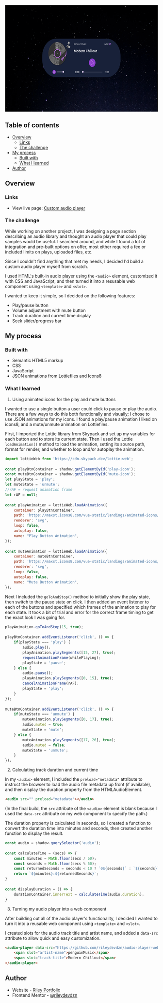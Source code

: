 <div align="center">
  <img 
    src="./audio-player-web-cmp.png"
    alt="Custom audio player web component, shown as a single component over starry night sky background, queued up to the song Modern Chillout from penguin music"
    height="350px">
</div>

## Table of contents

- [Overview](#overview)
  - [Links](#links)
  - [The challenge](#the-challenge)
- [My process](#my-process)
  - [Built with](#built-with)
  - [What I learned](#what-i-learned)
  <!--- [Continued development](#continued-development)
  - [Useful resources](#useful-resources)-->
- [Author](#author)

## Overview

### Links

- View live page: [Custom audio player](https://rileydevdzn.github.io/audio-player-web-component/)

### The challenge

While working on another project, I was designing a page section describing an audio library and thought an audio player that could play samples would be useful. I searched around, and while I found a lot of integration and pre-built options on offer, most either required a fee or included limits on plays, uploaded files, etc. 

Since I couldn't find anything that met my needs, I decided I'd build a custom audio player myself from scratch. 

I used HTML's built-in audio player using the `<audio>` element, customized it with CSS and JavaScript, and then turned it into a resusable web component using `<template>` and `<slot>`.

I wanted to keep it simple, so I decided on the following features:

- Play/pause button
- Volume adjustment with mute button
- Track duration and current time display
- Seek slider/progress bar

<!--<div align="center">
  <img
    src=""
    alt=""
    height="350px">
  <img 
    src=""
    alt=""
    height="350px">
  <p><em><em></p>
</div>-->

## My process

### Built with

- Semantic HTML5 markup
- CSS
- JavaScript
- JSON animations from Lottiefiles and Icons8


### What I learned

1. Using animated icons for the play and mute buttons

I wanted to use a single button a user could click to pause or play the audio. There are a few ways to do this both functionally and visually; I chose to use JSON animations for my icons. I found a play/pause animation I liked on icons8, and a mute/unmute animation on Lottiefiles.

First, I imported the Lottie library from Skypack and set up my variables for each button and to store its current state. Then I used the Lottie `loadAnimation()` method to load the animation, setting its source path, format for render, and whether to loop and/or autoplay the animation.  

```js
import lottieWeb from 'https://cdn.skypack.dev/lottie-web';

const playBtnContainer = shadow.getElementById('play-icon');
const muteBtnContainer = shadow.getElementById('mute-icon');
let playState = 'play';
let muteState = 'unmute';
//rAF = request animation frame
let rAF = null;

const playAnimation = lottieWeb.loadAnimation({
    container: playBtnContainer,
    path: 'https://maxst.icons8.com/vue-static/landings/animated-icons/icons/pause/pause.json',
    renderer: 'svg',
    loop: false,
    autoplay: false,
    name: "Play Button Animation",
});
          
const muteAnimation = lottieWeb.loadAnimation({
    container: muteBtnContainer,
    path: 'https://maxst.icons8.com/vue-static/landings/animated-icons/icons/no-sound/no-sound.json',
    renderer: 'svg',
    loop: false,
    autoplay: false,
    name: "Mute Button Animation",
});
```

Next I included the `goToAndStop()` method to initially show the play state, then switch to the pause state on click. I then added an event listener to each of the buttons and specified which frames of the animation to play for each state. It took a bit of trial and error for the correct frame timing to get the exact look I was going for.

```js
playAnimation.goToAndStop(15, true);

playBtnContainer.addEventListener('click', () => {
    if(playState === 'play') {
        audio.play();
        playAnimation.playSegments([15, 27], true);
        requestAnimationFrame(whilePlaying);
        playState = 'pause';
    } else {
        audio.pause();
        playAnimation.playSegments([0, 15], true);
        cancelAnimationFrame(rAF);
        playState = 'play';
    }
});
        
muteBtnContainer.addEventListener('click', () => {
    if(muteState === 'unmute') {
        muteAnimation.playSegments([0, 17], true);
        audio.muted = true;
        muteState = 'mute';
    } else {
        muteAnimation.playSegments([17, 26], true);
        audio.muted = false;
        muteState = 'unmute';
    }
});
```

2. Calculating track duration and current time

In my `<audio>` element, I included the `preload="metadata"` attribute to instruct the browser to load the audio file metadata up front (if available), and then display the duration property from the HTMLAudioElement.

```html
<audio src="" preload="metadata"></audio>
```

(In the final build, the `src` attribute of the `<audio>` element is blank because I used the `data-src` attribute on my web component to specify the path.)

The duration property is calculated in seconds, so I created a function to convert the duration time into minutes and seconds, then created another function to display the result.

```js
const audio = shadow.querySelector('audio');

const calculateTime = (secs) => {
    const minutes = Math.floor(secs / 60);
    const seconds = Math.floor(secs % 60);
    const returnedSeconds = seconds < 10 ? `0${seconds}` : `${seconds}`;
    return `${minutes}:${returnedSeconds}`;
}
        
const displayDuration = () => {
    durationContainer.innerText = calculateTime(audio.duration);
}
```

<!--Current time is tied to seek slider/transition for next section-->

<!--3. Creating an interactive seek slider/progress bar-->



3. Turning my audio player into a web component

After building out all of the audio player's functionality, I decided I wanted to turn it into a reusable web component using `<template>` and `<slot>`.

I created slots for the audio track title and artist name, and added a `data-src` attribute to allow quick and easy customization.

```html
<audio-player data-src="https://github.com/rileydevdzn/audio-player-web-component/blob/main/penguinmusic-modern-chillout-future-calm-12641.mp3?raw=true">
    <span slot="artist-name">penguinMusic</span>
    <span slot="track-title">Modern Chillout</span>
</audio-player>
```

<!--Briefly discuss what it took to do this with JS...shadow DOM, creating/initializing the audio player, extending, etc. -->

<!--### Continued development


### Useful resources

- []()
- []()-->


## Author

- Website - [Riley Portfolio](https://rileydevdzn.webflow.io)
- Frontend Mentor - [@rileydevdzn](https://www.frontendmentor.io/profile/rileydevdzn)

